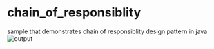 # chain_of_responsiblity
sample that demonstrates chain of responsiblity design pattern in java
![output](https://user-images.githubusercontent.com/23944974/166626576-8b0a90d0-d70d-44df-8bfc-6a04a809b6ba.PNG)
